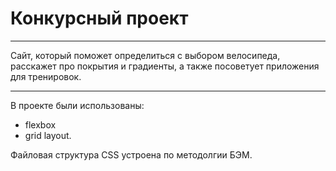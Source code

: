 # Конкурсный проект

-----------
Сайт, который поможет определиться с выбором велосипеда, расскажет про покрытия и градиенты, а также посоветует приложения для тренировок.

-----------
В проекте были использованы:
* flexbox
* grid layout.

Файловая структура CSS устроена по методолгии БЭМ.
